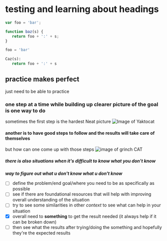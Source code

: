 # testing and learning about headings

```js
var foo = 'bar';

function baz(s) {
   return foo + ':' + s;
}
```
```py
foo = 'bar'

Caz(s):
   return foo + ':' + s
```
## practice makes perfect
just need to be able to practice
### one step at a time while building up clearer picture of the goal is one way to do
sometimes the first step is the hardest
Neat picture
![Image of Yaktocat](https://octodex.github.com/images/yaktocat.png)
#### another is to have good steps to follow and the results will take care of themselves
but how can one come up with those steps
![image of grinch CAT](https://octodex.github.com/images/grinchtocat.gif)
##### there is also situations when it's difficult to know what you don't know
***way to figure out what u don't know what u don't know***
- [ ] define the problem/end goal/where you need to be as specifically as possible
- [ ] see if there are foundational resources that will help with improving overall understanding of the situation
- [ ] try to see some similarities in other *context* to see what can help in your situation
- [x] overall need to **something** to get the result needed (it always help if it can be broken down)
- [ ] then see what the results after trying/doing the something and hopefully they're the expected results
